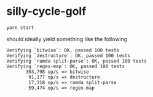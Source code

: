 
# silly-cycle-golf

```
yarn start
```

should ideally yield something like the following

```
Verifying `bitwise`: OK, passed 100 tests
Verifying `destructure`: OK, passed 100 tests
Verifying `ramda split-parse`: OK, passed 100 tests
Verifying `regex-map`: OK, passed 100 tests
       303,798 op/s => bitwise
        91,177 op/s => destructure
        17,318 op/s => ramda split-parse
        59,474 op/s => regex-map
```
